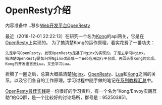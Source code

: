 # OpenResty介绍

内容准备中...移步[Web开发平台OpenResty](https://www.lijiaocn.com/%E7%BC%96%E7%A8%8B/2018/10/25/openresty-study-01-intro.html)

最近（2018-12-01 22:22:13）在研究一个名为[Kong][1]的api网关，它是在[OpenResty][2]上实现的。
为了搞清楚Kong的运作原理，着实花费了一番功夫：

```
先是学习OpenResty，发现OpenResty是基于Nginx的实现的，于是去学习Nginx。
搞清楚OpenResty是如何将Nginx改造成一个Web应用运行平台后，再回头看Kong的实现。
Kong的开发语言是Lua，又去学习Lua。
```

折腾了一圈之后，总算大概搞清楚[Nginx][4]、[OpenResty][2]、[Lua][6]和[Kong][1]之间的关系，以及它们各自的工作原理。学习过程中随手做的笔记在[系列教程汇总][5]中。

[OpenResty最佳实践](https://moonbingbing.gitbooks.io/openresty-best-practices/content/)是一份很好的学习资料，有一个名为“Kong/Envoy实践互助”的QQ群，是一个比较好的讨论场所，群号是：952503851。

[1]: https://docs.konghq.com/ "kong"
[2]: http://openresty.org/en/ "OpenResty"
[3]: https://www.lijiaocn.com/tags/class.html "lijiaocn.com class"
[4]: http://nginx.org/ "nginx"
[5]: https://www.lijiaocn.com "lijiaocn.com"
[6]: https://www.lijiaocn.com/programming/chapter-lua/ "lua"

